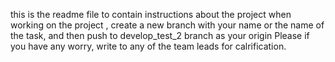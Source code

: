 this is the readme file to contain instructions about the project
when working on the project ,  create a new branch with your name or the name of the task, and then push to develop_test_2 branch as your origin
Please if you have any worry, write to any of the team leads for calrification.